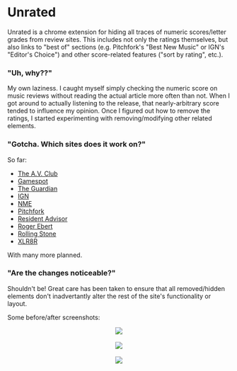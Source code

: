 # Unrated
Unrated is a chrome extension for hiding all traces of numeric scores/letter grades from review sites. This includes not only the ratings themselves, but also links to "best of" sections (e.g. Pitchfork's "Best New Music" or IGN's "Editor's Choice") and other score-related features ("sort by rating", etc.).

### "Uh, why??"
My own laziness. I caught myself simply checking the numeric score on music reviews without reading the actual article more often than not. When I got around to actually listening to the release, that nearly-arbitrary score tended to influence my opinion. Once I figured out how to remove the ratings, I started experimenting with removing/modifying other related elements.

### "Gotcha. Which sites does it work on?"
So far:
- [The A.V. Club](http://www.avclub.com/)
- [Gamespot](http://www.gamespot.com/)
- [The Guardian](http://www.theguardian.com/)
- [IGN](http://www.ign.com/)
- [NME](http://www.nme.com/)
- [Pitchfork](http://pitchfork.com/)
- [Resident Advisor](http://www.residentadvisor.net/)
- [Roger Ebert](http://www.rogerebert.com/)
- [Rolling Stone](http://www.rollingstone.com/)
- [XLR8R](http://www.xlr8r.com/)

With many more planned.

### "Are the changes noticeable?"
Shouldn't be! Great care has been taken to ensure that all removed/hidden elements don't inadvertantly alter the rest of the site's functionality or layout.

Some before/after screenshots:<br>
<p align="center">
<img src="http://i.imgur.com/AYazmwS.jpg"><br><br>
<img src="http://i.imgur.com/nvPk4tY.jpg"><br><br>
<img src="http://i.imgur.com/04UzDcf.jpg">
</p>
